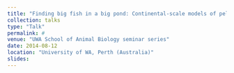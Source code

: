 ```yaml
---
title: "Finding big fish in a big pond: Continental-scale models of pelagic predator hotspots around Western Australia"
collection: talks
type: "Talk"
permalink: #
venue: "UWA School of Animal Biology seminar series"
date: 2014-08-12
location: "University of WA, Perth (Australia)"
slides:
---
```

